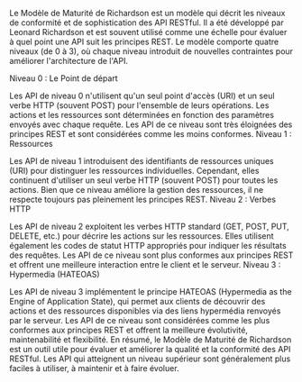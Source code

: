 Le Modèle de Maturité de Richardson est un modèle qui décrit les niveaux de conformité et de sophistication des API RESTful. Il a été développé par Leonard Richardson et est souvent utilisé comme une échelle pour évaluer à quel point une API suit les principes REST. Le modèle comporte quatre niveaux (de 0 à 3), où chaque niveau introduit de nouvelles contraintes pour améliorer l'architecture de l'API.

Niveau 0 : Le Point de départ

Les API de niveau 0 n'utilisent qu'un seul point d'accès (URI) et un seul verbe HTTP (souvent POST) pour l'ensemble de leurs opérations. Les actions et les ressources sont déterminées en fonction des paramètres envoyés avec chaque requête. Les API de ce niveau sont très éloignées des principes REST et sont considérées comme les moins conformes.
Niveau 1 : Ressources

Les API de niveau 1 introduisent des identifiants de ressources uniques (URI) pour distinguer les ressources individuelles. Cependant, elles continuent d'utiliser un seul verbe HTTP (souvent POST) pour toutes les actions. Bien que ce niveau améliore la gestion des ressources, il ne respecte toujours pas pleinement les principes REST.
Niveau 2 : Verbes HTTP

Les API de niveau 2 exploitent les verbes HTTP standard (GET, POST, PUT, DELETE, etc.) pour décrire les actions sur les ressources. Elles utilisent également les codes de statut HTTP appropriés pour indiquer les résultats des requêtes. Les API de ce niveau sont plus conformes aux principes REST et offrent une meilleure interaction entre le client et le serveur.
Niveau 3 : Hypermedia (HATEOAS)

Les API de niveau 3 implémentent le principe HATEOAS (Hypermedia as the Engine of Application State), qui permet aux clients de découvrir des actions et des ressources disponibles via des liens hypermédia renvoyés par le serveur. Les API de ce niveau sont considérées comme les plus conformes aux principes REST et offrent la meilleure évolutivité, maintenabilité et flexibilité.
En résumé, le Modèle de Maturité de Richardson est un outil utile pour évaluer et améliorer la qualité et la conformité des API RESTful. Les API qui atteignent un niveau supérieur sont généralement plus faciles à utiliser, à maintenir et à faire évoluer.

